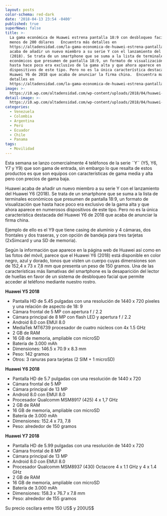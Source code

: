 ```yaml
---
layout: posts
color-schema: red-dark
date: '2018-04-13 23:54 -0400'
published: true
superNews: false
title: >-
  La gama económica de Huawei estrena pantalla 18:9 con desbloqueo facial por
  menos de 200 dólares   Encuentra más detalles en
  https://altadensidad.com/la-gama-economica-de-huawei-estrena-pantalla-189-con-desbloqueo-facial-por-menos-de-200-dolares/Huawei
  acaba de añadir un nuevo miembro a su serie Y con el lanzamiento del Huawei Y6
  (2018). Se trata de un smartphone que se suma a la lista de terminales
  económicos que presumen de pantalla 18:9, un formato de visualización que
  hasta hace poco era exclusivo de la gama alta y que ahora aparece en numerosos
  dispositivos de este tipo. Pero no es la única característica destacada del
  Huawei Y6 de 2018 que acaba de anunciar la firma china.  Encuentra más
  detalles en
  https://altadensidad.com/la-gama-economica-de-huawei-estrena-pantalla-189-con-desbloqueo-facial-por-menos-de-200-dolares/
image: >-
  https://i0.wp.com/altadensidad.com/wp-content/uploads/2018/04/huawei-y6-2018.jpg?w=620&ssl=1
detail-image: >-
  https://i0.wp.com/altadensidad.com/wp-content/uploads/2018/04/huawei-y6-2018.jpg?w=620&ssl=1
categories:
  - Venezuela
  - Colombia
  - Argentina
  - Perú
  - Ecuador
  - Chile
  - Panama
tags:
  - Movilidad
---
```

Esta semana se lanzo comercialmente 4 teléfonos de la serie ¨Y¨ (Y5, Y6, Y7 y Y9) que son gama de entrada, sin embargo lo que resalta de estos productos es que son equipos con características de gama media y alta pero con precios de gama baja. 

Huawei acaba de añadir un nuevo miembro a su serie Y con el lanzamiento del Huawei Y6 (2018). Se trata de un smartphone que se suma a la lista de terminales económicos que presumen de pantalla 18:9, un formato de visualización que hasta hace poco era exclusivo de la gama alta y que ahora aparece en numerosos dispositivos de este tipo. Pero no es la única característica destacada del Huawei Y6 de 2018 que acaba de anunciar la firma china. 

Ejemplo de ello es el Y9 que tiene casing de aluminio y 4 cámaras, dos frontales y dos traseras, y con opción de bandeja para tres tarjetas (2xSimcard y una SD de memoria).

Según la información que aparece en la página web de Huawei así como en las fotos del móvil, parece que el Huawei Y6 (2018) está disponible en color negro, azul y dorado, tonos que visten un cuerpo cuyas dimensiones son de 152,4 x 73 x 7,8 mm que presenta un peso de 150 gramos. Una de las características más llamativas del smartphone es la desaparición del lector de huellas en favor de un sistema de desbloqueo facial que permite acceder al teléfono mediante nuestro rostro. 

**Huawei Y5 2018**

- Pantalla HD de 5.45 pulgadas con una resolución de 1440 x 720 píxeles y una relación de aspecto de 18: 9
- Cámara frontal de 5 MP con apertura f / 2.2
- Cámara principal de 8 MP con flash LED y apertura f / 2.2
- Android 8.0 con EMUI 8.0
- MediaTek MT6739 procesador de cuatro núcleos con 4x 1.5 GHz
- 2 GB de RAM
- 16 GB de memoria, ampliable con microSD
- Batería de 3.000 mAh
- Dimensiones: 146.5 x 70.9 x 8.3 mm
- Peso: 142 gramos
- Otros: 3 ranuras para tarjetas (2 SIM + 1 microSD)

**Huawei Y6 2018**

- Pantalla HD de 5.7 pulgadas con una resolución de 1440 x 720
- Cámara frontal de 5 MP
- Cámara principal de 13 MP
- Android 8.0 con EMUI 8.0
- Procesador Qualcomm MSM8917 (425) 4 x 1,7 GHz
- 2 GB de RAM
- 16 GB de memoria, ampliable con microSD
- Batería de 3.000 mAh
- Dimensiones: 152.4 x 73, 7.8
- Peso: alrededor de 150 gramos

**Huawei Y7 2018**

- Pantalla HD de 5.99 pulgadas con una resolución de 1440 x 720
- Cámara frontal de 8 MP
- Cámara principal de 13 MP
- Android 8.0 con EMUI 8.0
- Procesador Qualcomm MSM8937 (430) Octacore 4 x 1.1 GHz y 4 x 1.4 GHz
- 2 GB de RAM
- 16 GB de memoria, ampliable con microSD
- Batería de 3.000 mAh
- Dimensiones: 158.3 x 76.7 x 7.8 mm
- Peso: alrededor de 155 gramos

Su precio oscilara entre 150 US$ y 200US$ 

